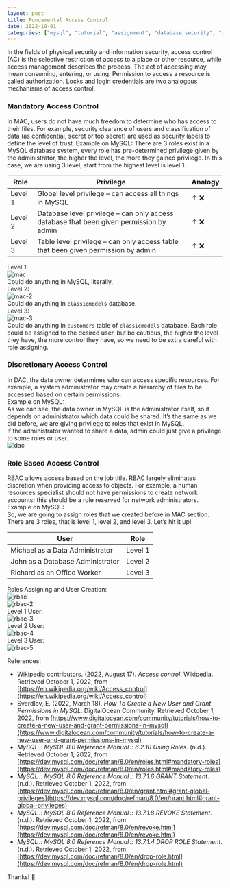 ```yaml
---
layout: post
title: Fundamental Access Control
date: 2022-10-01
categories: ["mysql", "tutorial", "assignment", "database security", "acl"]
---
```


In the fields of physical security and information security, access control (AC) is the selective restriction of access to a place or other resource, while access management describes the process. The act of accessing may mean consuming, entering, or using. Permission to access a resource is called authorization.
Locks and login credentials are two analogous mechanisms of access control.  
### Mandatory Access Control  
In MAC, users do not have much freedom to determine who has access to their files. For example, security clearance of users and classification of data (as confidential, secret or top secret) are used as security labels to define the level of trust.
Example on MySQL:
There are 3 roles exist in a MySQL database system, every role has pre-determined privilege given by the administrator, the higher the level, the more they gained privilege. In this case, we are using 3 level, start from the highest level is level 1.  

| Role    | Privilege                                                                               | Analogy |
| ------- | --------------------------------------------------------------------------------------- | ------- |
| Level 1 | Global level privilege – can access all things in MySQL                                 | ↑ ❌     | ↓ ✔️ |
| Level 2 | Database level privilege – can only access database that been given permission by admin | ↑ ❌     | ↓ ✔️ |
| Level 3 | Table level privilege – can only access table that been given permission by admin       | ↑ ❌     | ↓ ✔️ |

Level 1:  
![mac](https://github.com/wyebit/wyebit.github.io/blob/main/assets/images/posts/2022-10-01-fundamental-access-control/mac.png?raw=true)  
Could do anything in MySQL, literally.  
Level 2:  
![mac-2](https://github.com/wyebit/wyebit.github.io/blob/main/assets/images/posts/2022-10-01-fundamental-access-control/mac-2.png?raw=true)  
Could do anything in `classicmodels` database.  
Level 3:  
![mac-3](https://github.com/wyebit/wyebit.github.io/blob/main/assets/images/posts/2022-10-01-fundamental-access-control/mac-3.png?raw=true)  
Could do anything in `customers` table of `classicmodels` database.
Each role could be assigned to the desired user, but be cautious, the higher the level they have, the more control they have, so we need to be extra careful with role assigning.  
### Discretionary Access Control  
In DAC, the data owner determines who can access specific resources. For example, a system administrator may create a hierarchy of files to be accessed based on certain permissions.  
Example on MySQL:  
As we can see, the data owner in MySQL is the administrator itself, so it depends on administrator which data could be shared. It’s the same as we did before, we are giving privilege to roles that exist in MySQL.  
If the administrator wanted to share a data, admin could just give a privilege to some roles or user.  
![dac](https://github.com/wyebit/wyebit.github.io/blob/main/assets/images/posts/2022-10-01-fundamental-access-control/dac.png?raw=true)  
### Role Based Access Control  
RBAC allows access based on the job title. RBAC largely eliminates discretion when providing access to objects. For example, a human resources specialist should not have permissions to create network accounts; this should be a role reserved for network administrators.  
Example on MySQL:  
So, we are going to assign roles that we created before in MAC section. There are 3 roles, that is level 1, level 2, and level 3. Let’s hit it up!  

| User                             | Role    |
| -------------------------------- | ------- |
| Michael as a Data Administrator  | Level 1 |
| John as a Database Administrator | Level 2 |
| Richard as an Office Worker      | Level 3 | 

Roles Assigning and User Creation:  
![rbac](https://github.com/wyebit/wyebit.github.io/blob/main/assets/images/posts/2022-10-01-fundamental-access-control/rbac.png?raw=true)  
![rbac-2](https://github.com/wyebit/wyebit.github.io/blob/main/assets/images/posts/2022-10-01-fundamental-access-control/rbac-3.png?raw=true)  
Level 1 User:  
![rbac-3](https://github.com/wyebit/wyebit.github.io/blob/main/assets/images/posts/2022-10-01-fundamental-access-control/rbac-3.png?raw=true)  
Level 2 User:  
![rbac-4](https://github.com/wyebit/wyebit.github.io/blob/main/assets/images/posts/2022-10-01-fundamental-access-control/rbac-4.png?raw=true)  
Level 3 User:  
![rbac-5](https://github.com/wyebit/wyebit.github.io/blob/main/assets/images/posts/2022-10-01-fundamental-access-control/rbac-5.png?raw=true)  

References:  
- Wikipedia contributors. (2022, August 17). _Access control_. Wikipedia. Retrieved October 1, 2022, from [https://en.wikipedia.org/wiki/Access_control](https://en.wikipedia.org/wiki/Access_control)
- Sverdlov, E. (2022, March 18). _How To Create a New User and Grant Permissions in MySQL_. DigitalOcean Community. Retrieved October 1, 2022, from [https://www.digitalocean.com/community/tutorials/how-to-create-a-new-user-and-grant-permissions-in-mysql](https://www.digitalocean.com/community/tutorials/how-to-create-a-new-user-and-grant-permissions-in-mysql)
- _MySQL :: MySQL 8.0 Reference Manual :: 6.2.10 Using Roles_. (n.d.). Retrieved October 1, 2022, from [https://dev.mysql.com/doc/refman/8.0/en/roles.html#mandatory-roles](https://dev.mysql.com/doc/refman/8.0/en/roles.html#mandatory-roles)
- _MySQL :: MySQL 8.0 Reference Manual :: 13.7.1.6 GRANT Statement_. (n.d.). Retrieved October 1, 2022, from [https://dev.mysql.com/doc/refman/8.0/en/grant.html#grant-global-privileges](https://dev.mysql.com/doc/refman/8.0/en/grant.html#grant-global-privileges)
- _MySQL :: MySQL 8.0 Reference Manual :: 13.7.1.8 REVOKE Statement_. (n.d.). Retrieved October 1, 2022, from [https://dev.mysql.com/doc/refman/8.0/en/revoke.html](https://dev.mysql.com/doc/refman/8.0/en/revoke.html)
- _MySQL :: MySQL 8.0 Reference Manual :: 13.7.1.4 DROP ROLE Statement_. (n.d.). Retrieved October 1, 2022, from [https://dev.mysql.com/doc/refman/8.0/en/drop-role.html](https://dev.mysql.com/doc/refman/8.0/en/drop-role.html)
  
Thanks! 🙏
